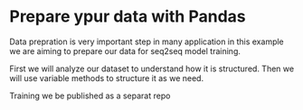 # Prepare ypur data with Pandas 

Data prepration is very important step in many application in this example we are aiming to prepare our data for seq2seq model training.

First we will analyze our dataset to understand how it is structured. Then we will use variable methods to structure it as we need. 

Training we be published as a separat repo
